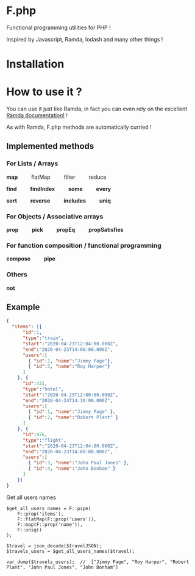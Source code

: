 # F.php

Functional programming utilities for PHP !

Inspired by Javascript, Ramda, lodash and many other things !

# Installation 




# How to use it ?

You can use it just like Ramda, in fact you can even rely on the excellent [Ramda documentation!](https://ramdajs.com/docs/) !

As with Ramda, F.php methods are automatically curried !

## Implemented methods

### For Lists / Arrays

**map**     &nbsp;   &nbsp;   &nbsp;   &nbsp; flatMap     &nbsp;   &nbsp;   &nbsp;   &nbsp; filter     &nbsp;   &nbsp;   &nbsp;   &nbsp; reduce 

**find**     &nbsp;   &nbsp;   &nbsp;   &nbsp; **findIndex**     &nbsp;   &nbsp;   &nbsp;   &nbsp; **some**     &nbsp;   &nbsp;   &nbsp;   &nbsp; **every** 

**sort**     &nbsp;   &nbsp;   &nbsp;   &nbsp; **reverse**     &nbsp;   &nbsp;   &nbsp;   &nbsp; **includes**     &nbsp;   &nbsp;   &nbsp;   &nbsp; **uniq** 

### For Objects / Associative arrays

**prop**     &nbsp;   &nbsp;   &nbsp;   &nbsp; **pick**     &nbsp;   &nbsp;   &nbsp;   &nbsp; **propEq**     &nbsp;   &nbsp;   &nbsp;   &nbsp; **propSatisfies** 

### For function composition / functional programming

**compose**     &nbsp;   &nbsp;   &nbsp;   &nbsp; **pipe** 

### Others

**not** 

## Example

```json
{
  "items": [{
      "id":1,
      "type":"train",
      "start":"2020-04-23T12:04:00.000Z",
      "end":"2020-04-23T14:08:00.000Z",
      "users":[
        { "id":1, "name":"Jimmy Page"},
        { "id":5, "name":"Roy Harper"}
      ]
    }, {
      "id":421,
      "type":"hotel",
      "start":"2020-04-23T12:00:00.000Z",
      "end":"2020-04-24T14:10:00.000Z",
      "users":[
        { "id":1, "name":"Jimmy Page" }, 
        { "id":2, "name":"Robert Plant" }
      ]
    }, {
      "id":876,
      "type":"flight",
      "start":"2020-04-23T12:04:00.000Z",
      "end":"2020-04-23T14:08:00.000Z",
      "users":[
        { "id":3, "name":"John Paul Jones" },
        { "id":4, "name":"John Bonham" }
      ]
    }]
}
```

Get all users names 

```
$get_all_users_names = F::pipe(
    F::prop('items'),
    F::flatMap(F::prop('users')),
    F::map(F::prop('name')),
    F::uniq()
);

$travel = json_decode($travelJSON);
$travels_users = $get_all_users_names($travel);

var_dump($travels_users);  //  ["Jimmy Page", "Roy Harper", "Robert Plant", "John Paul Jones", "John Bonham"]
```
